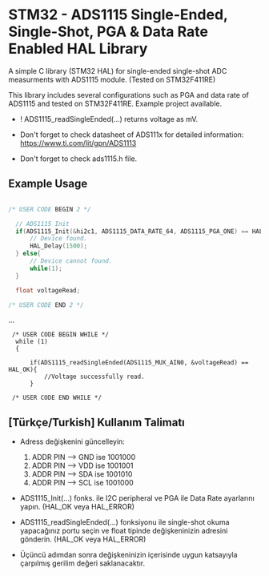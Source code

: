 # STM32 - ADS1115 Single-Ended, Single-Shot, PGA & Data Rate Enabled HAL Library
A simple C library (STM32 HAL) for single-ended single-shot ADC measurments with ADS1115 module. (Tested on STM32F411RE)

This library includes several configurations such as PGA and data rate of ADS1115 and tested on STM32F411RE. Example project available.

* ! ADS1115_readSingleEnded(...) returns voltage as mV.

* Don't forget to check datasheet of ADS111x for detailed information: https://www.ti.com/lit/gpn/ADS1113
* Don't forget to check ads1115.h file.

## Example Usage
```c

/* USER CODE BEGIN 2 */

  // ADS1115 Init
  if(ADS1115_Init(&hi2c1, ADS1115_DATA_RATE_64, ADS1115_PGA_ONE) == HAL_OK){
	  // Device found.
	  HAL_Delay(1500);
  } else{
	  // Device cannot found.
	  while(1);
  }

  float voltageRead;

/* USER CODE END 2 */

```
...
```
 /* USER CODE BEGIN WHILE */
  while (1)
  {

	  if(ADS1115_readSingleEnded(ADS1115_MUX_AIN0, &voltageRead) == HAL_OK){
		  //Voltage successfully read.
	  }

 /* USER CODE END WHILE */
```

## [Türkçe/Turkish] Kullanım Talimatı

 * Adress değişkenini güncelleyin:
 	1) ADDR PIN --> GND ise 1001000
 	2) ADDR PIN --> VDD ise 1001001
 	3) ADDR PIN --> SDA ise 1001010
 	4) ADDR PIN --> SCL ise 1001000

 * ADS1115_Init(...) fonks. ile I2C peripheral ve PGA ile Data Rate ayarlarını yapın. (HAL_OK veya HAL_ERROR)
 * ADS1115_readSingleEnded(...) fonksiyonu ile single-shot okuma yapacağınız portu seçin ve float tipinde değişkeninizin adresini gönderin. (HAL_OK veya HAL_ERROR)
 * Üçüncü adımdan sonra değişkeninizin içerisinde uygun katsayıyla çarpılmış gerilim değeri saklanacaktır.
